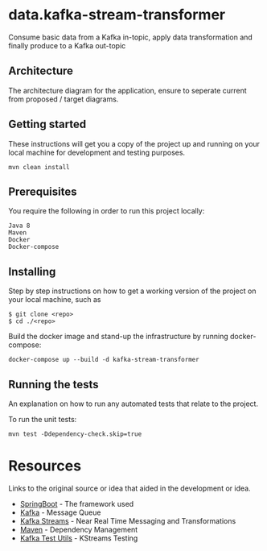 # data.kafka-stream-transformer

Consume basic data from a Kafka in-topic, apply data transformation and finally produce to a Kafka out-topic 

## Architecture

The architecture diagram for the application, ensure to seperate current from proposed / target diagrams.

## Getting started

These instructions will get you a copy of the project up and running on your local machine for development and testing purposes.

`mvn clean install`

## Prerequisites

You require the following in order to run this project locally:

```
Java 8
Maven
Docker
Docker-compose
```

## Installing

Step by step instructions on how to get a working version of the project on your local machine, such as

```
$ git clone <repo>
$ cd ./<repo>
```

Build the docker image and stand-up the infrastructure by running docker-compose:

```
docker-compose up --build -d kafka-stream-transformer
```

## Running the tests

An explanation on how to run any automated tests that relate to the project.

To run the unit tests:
```
mvn test -Ddependency-check.skip=true
```

# Resources

Links to the original source or idea that aided in the development or idea. 
* [SpringBoot](https://spring.io/projects/spring-boot) - The framework used
* [Kafka](https://kafka.apache.org/intro) - Message Queue
* [Kafka Streams](https://kafka.apache.org/documentation/streams/) - Near Real Time Messaging and Transformations
* [Maven](https://maven.apache.org/) - Dependency Management
* [Kafka Test Utils](https://kafka.apache.org/22/documentation/streams/developer-guide/testing.html) - KStreams Testing
